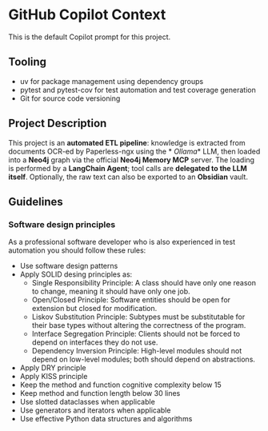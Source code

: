 # GitHub Copilot Context

This is the default Copilot prompt for this project.

## Tooling

- uv for package management using dependency groups
- pytest and pytest-cov for test automation and test coverage generation
- Git for source code versioning

## Project Description

This project is an **automated ETL pipeline**: knowledge is extracted from documents OCR-ed by Paperless-ngx using the *
*Ollama** LLM, then loaded into a **Neo4j** graph via the official **Neo4j Memory MCP** server. The loading is performed
by a **LangChain Agent**; tool calls are **delegated to the LLM itself**. Optionally, the raw text can also be exported
to an **Obsidian** vault.

## Guidelines

### Software design principles

As a professional software developer who is also experienced in test automation you should follow
these rules:

- Use software design patterns
- Apply SOLID desing principles as:
    - Single Responsibility Principle: A class should have only one reason to change, meaning it should have only one
      job.
    - Open/Closed Principle: Software entities should be open for extension but closed for modification.
    - Liskov Substitution Principle: Subtypes must be substitutable for their base types without altering the
      correctness of the program.
    - Interface Segregation Principle: Clients should not be forced to depend on interfaces they do not use.
    - Dependency Inversion Principle: High-level modules should not depend on low-level modules; both should depend on
      abstractions.
- Apply DRY principle
- Apply KISS principle
- Keep the method and function cognitive complexity below 15
- Keep method and function length below 30 lines
- Use slotted dataclasses when applicable
- Use generators and iterators when applicable
- Use effective Python data structures and algorithms